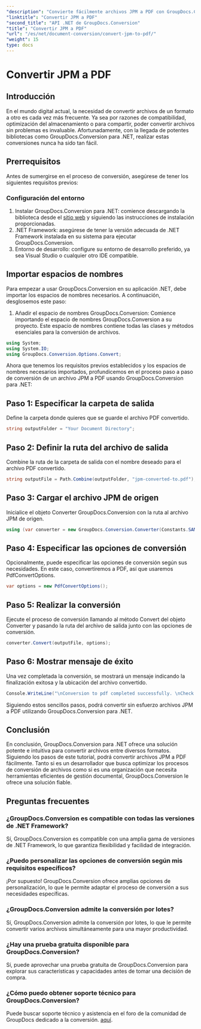 ```yaml
---
"description": "Convierte fácilmente archivos JPM a PDF con GroupDocs.Conversion para .NET. Optimiza tus procesos de conversión de archivos."
"linktitle": "Convertir JPM a PDF"
"second_title": "API .NET de GroupDocs.Conversion"
"title": "Convertir JPM a PDF"
"url": "/es/net/document-conversion/convert-jpm-to-pdf/"
"weight": 15
type: docs
---
```

# Convertir JPM a PDF

## Introducción
En el mundo digital actual, la necesidad de convertir archivos de un formato a otro es cada vez más frecuente. Ya sea por razones de compatibilidad, optimización del almacenamiento o para compartir, poder convertir archivos sin problemas es invaluable. Afortunadamente, con la llegada de potentes bibliotecas como GroupDocs.Conversion para .NET, realizar estas conversiones nunca ha sido tan fácil.
## Prerrequisitos
Antes de sumergirse en el proceso de conversión, asegúrese de tener los siguientes requisitos previos:
### Configuración del entorno
1. Instalar GroupDocs.Conversion para .NET: comience descargando la biblioteca desde el [sitio web](https://releases.groupdocs.com/conversion/net/) y siguiendo las instrucciones de instalación proporcionadas.
2. .NET Framework: asegúrese de tener la versión adecuada de .NET Framework instalada en su sistema para ejecutar GroupDocs.Conversion.
3. Entorno de desarrollo: configure su entorno de desarrollo preferido, ya sea Visual Studio o cualquier otro IDE compatible.

## Importar espacios de nombres
Para empezar a usar GroupDocs.Conversion en su aplicación .NET, debe importar los espacios de nombres necesarios. A continuación, desglosemos este paso:

1. Añadir el espacio de nombres GroupDocs.Conversion: Comience importando el espacio de nombres GroupDocs.Conversion a su proyecto. Este espacio de nombres contiene todas las clases y métodos esenciales para la conversión de archivos.
```csharp
using System;
using System.IO;
using GroupDocs.Conversion.Options.Convert;
```

Ahora que tenemos los requisitos previos establecidos y los espacios de nombres necesarios importados, profundicemos en el proceso paso a paso de conversión de un archivo JPM a PDF usando GroupDocs.Conversion para .NET:

## Paso 1: Especificar la carpeta de salida
Define la carpeta donde quieres que se guarde el archivo PDF convertido.
```csharp
string outputFolder = "Your Document Directory";
```
## Paso 2: Definir la ruta del archivo de salida
Combine la ruta de la carpeta de salida con el nombre deseado para el archivo PDF convertido.
```csharp
string outputFile = Path.Combine(outputFolder, "jpm-converted-to.pdf");
```
## Paso 3: Cargar el archivo JPM de origen
Inicialice el objeto Converter GroupDocs.Conversion con la ruta al archivo JPM de origen.
```csharp
using (var converter = new GroupDocs.Conversion.Converter(Constants.SAMPLE_JPM))
```
## Paso 4: Especificar las opciones de conversión
Opcionalmente, puede especificar las opciones de conversión según sus necesidades. En este caso, convertiremos a PDF, así que usaremos PdfConvertOptions.
```csharp
var options = new PdfConvertOptions();
```
## Paso 5: Realizar la conversión
Ejecute el proceso de conversión llamando al método Convert del objeto Converter y pasando la ruta del archivo de salida junto con las opciones de conversión.
```csharp
converter.Convert(outputFile, options);
```
## Paso 6: Mostrar mensaje de éxito
Una vez completada la conversión, se mostrará un mensaje indicando la finalización exitosa y la ubicación del archivo convertido.
```csharp
Console.WriteLine("\nConversion to pdf completed successfully. \nCheck output in {0}", outputFolder);
```
Siguiendo estos sencillos pasos, podrá convertir sin esfuerzo archivos JPM a PDF utilizando GroupDocs.Conversion para .NET.

## Conclusión
En conclusión, GroupDocs.Conversion para .NET ofrece una solución potente e intuitiva para convertir archivos entre diversos formatos. Siguiendo los pasos de este tutorial, podrá convertir archivos JPM a PDF fácilmente. Tanto si es un desarrollador que busca optimizar los procesos de conversión de archivos como si es una organización que necesita herramientas eficientes de gestión documental, GroupDocs.Conversion le ofrece una solución fiable.
## Preguntas frecuentes
### ¿GroupDocs.Conversion es compatible con todas las versiones de .NET Framework?
Sí, GroupDocs.Conversion es compatible con una amplia gama de versiones de .NET Framework, lo que garantiza flexibilidad y facilidad de integración.
### ¿Puedo personalizar las opciones de conversión según mis requisitos específicos?
¡Por supuesto! GroupDocs.Conversion ofrece amplias opciones de personalización, lo que le permite adaptar el proceso de conversión a sus necesidades específicas.
### ¿GroupDocs.Conversion admite la conversión por lotes?
Sí, GroupDocs.Conversion admite la conversión por lotes, lo que le permite convertir varios archivos simultáneamente para una mayor productividad.
### ¿Hay una prueba gratuita disponible para GroupDocs.Conversion?
Sí, puede aprovechar una prueba gratuita de GroupDocs.Conversion para explorar sus características y capacidades antes de tomar una decisión de compra.
### ¿Cómo puedo obtener soporte técnico para GroupDocs.Conversion?
Puede buscar soporte técnico y asistencia en el foro de la comunidad de GroupDocs dedicado a la conversión. [aquí](https://forum.groupdocs.com/c/conversion/11).